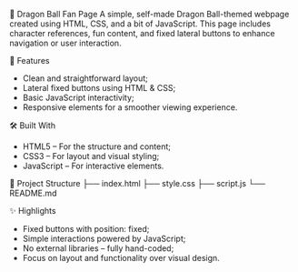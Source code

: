 🐉 Dragon Ball Fan Page
A simple, self-made Dragon Ball-themed webpage created using HTML, CSS, and a bit of JavaScript. This page includes character references, fun content, and fixed lateral buttons to enhance navigation or user interaction.

🌟 Features

- Clean and straightforward layout;
- Lateral fixed buttons using HTML & CSS;
- Basic JavaScript interactivity;
- Responsive elements for a smoother viewing experience.

🛠️ Built With

- HTML5 – For the structure and content;
- CSS3 – For layout and visual styling;
- JavaScript – For interactive elements.

📂 Project Structure
├── index.html
├── style.css
├── script.js
└── README.md

✨ Highlights

- Fixed buttons with position: fixed;
- Simple interactions powered by JavaScript;
- No external libraries – fully hand-coded;
- Focus on layout and functionality over visual design.
